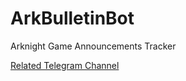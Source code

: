 # ArkBulletinBot
Arknight Game Announcements Tracker

[Related Telegram Channel](https://t.me/arkbulletin_cn)